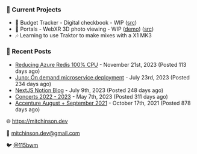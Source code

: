 ### 📌 Current Projects
- 💸 Budget Tracker - Digital checkbook - WIP ([src](https://github.com/bmitchinson/budget-entry))
- 📸 Portals - WebXR 3D photo viewing - WIP ([demo](https://portals.mitchinson.dev/)) ([src](https://github.com/bmitchinson/vr-jpg-viewer-webxr))
- 🎶 Learning to use Traktor to make mixes with a X1 MK3

### 📝 Recent Posts

- [Reducing Azure Redis 100% CPU](https://blog.mitchinson.dev/redis-cpu) - November 21st, 2023 (Posted 113 days ago)
- [Juno: On demand microservice deployment](https://blog.mitchinson.dev/juno) - July 23rd, 2023 (Posted 234 days ago)
- [NextJS Notion Blog](https://blog.mitchinson.dev/blog-2023) - July 9th, 2023 (Posted 248 days ago)
- [Concerts 2022 - 2023](https://blog.mitchinson.dev/concerts-2023) - May 7th, 2023 (Posted 311 days ago)
- [Accenture August + September 2021](https://blog.mitchinson.dev/pillar/aug-sep-21) - October 17th, 2021 (Posted 878 days ago)

🌐 https://mitchinson.dev

💌 mitchinson.dev@gmail.com

🐦 [@115bwm](https://twitter.com/115bwm)